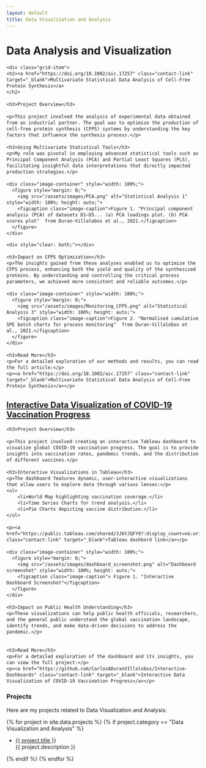 ```yaml
---
layout: default
title: Data Visualization and Analysis
---
```


<h1 class="main-title">
    Data Analysis and Visualization
</h1>

<div class="grid-container grid-2x2">

    <div class="grid-item">
    <h2><a href="https://doi.org/10.1002/aic.17257" class="contact-link" target="_blank">Multivariate Statistical Data Analysis of Cell-Free Protein Synthesis</a>
    </h2>

    <h3>Project Overview</h3>

    <p>This project involved the analysis of experimental data obtained from an industrial partner. The goal was to optimize the production of cell-free protein synthesis (CFPS) systems by understanding the key factors that influence the synthesis process.</p>
    
    <h3>Using Multivariate Statistical Tools</h3>
    <p>My role was pivotal in employing advanced statistical tools such as Principal Component Analysis (PCA) and Partial Least Squares (PLS), facilitating insightful data interpretations that directly impacted production strategies.</p>

    <div class="image-container" style="width: 100%;">
      <figure style="margin: 0;">
        <img src="/assets/images/PCA.png" alt="Statistical Analysis 1" style="width: 100%; height: auto;">
        <figcaption class="image-caption">Figure 1. "Principal component analysis (PCA) of datasets D1–D5... (a) PCA loadings plot. (b) PCA scores plot"  from Duran-Villalobos et al., 2021.</figcaption>
      </figure>
    </div>
   <!-- 
    <div class="image-container" style="width: 100%;">
      <figure style="margin: 0;">
        <img src="/assets/images/PLS.png" alt="Statistical Analysis 2" style="width: 100%; height: auto;">
        <figcaption class="image-caption">Figure 3. "Comparison of partial least squares (PLS) regression coefficients between shorter (a) and longer reactions (b)..."  from Duran-Villalobos et al., 2021.</figcaption>
      </figure>
    </div>
    -->
    <div style="clear: both;"></div>

    <h3>Impact on CFPS Optimization</h3>
    <p>The insights gained from these analyses enabled us to optimize the CFPS process, enhancing both the yield and quality of the synthesized proteins. By understanding and controlling the critical process parameters, we achieved more consistent and reliable outcomes.</p>

    <div class="image-container" style="width: 100%;">
      <figure style="margin: 0;">
        <img src="/assets/images/Monitoring_CFPS.png" alt="Statistical Analysis 3" style="width: 100%; height: auto;">
        <figcaption class="image-caption">Figure 2. "Normalised cumulative SPE batch charts for process monitoring"  from Duran-Villalobos et al., 2021.</figcaption>
      </figure>
    </div>

    <h3>Read More</h3>
    <p>For a detailed exploration of our methods and results, you can read the full article:</p>
    <p><a href="https://doi.org/10.1002/aic.17257" class="contact-link" target="_blank">Multivariate Statistical Data Analysis of Cell-Free Protein Synthesis</a></p>

  </div>


  <div class="grid-item">
    <h2><a href="https://github.com/CarlosADuranVIllalobos/Interactive-Dashboards" class="contact-link" target="_blank">Interactive Data Visualization of COVID-19 Vaccination Progress</a></h2>

    <h3>Project Overview</h3>
    
    <p>This project involved creating an interactive Tableau dashboard to visualize global COVID-19 vaccination progress. The goal is to provide insights into vaccination rates, pandemic trends, and the distribution of different vaccines.</p>

    <h3>Interactive Visualizations in Tableau</h3>
    <p>The dashboard features dynamic, user-interactive visualizations that allow users to explore data through various lenses:</p>
    <ul>
        <li>World Map highlighting vaccination coverage.</li>
        <li>Time Series Charts for trend analysis.</li>
        <li>Pie Charts depicting vaccine distribution.</li>
    </ul>

    <p><a href="https://public.tableau.com/shared/3J6YJQFY9?:display_count=n&:origin=viz_share_link" class="contact-link" target="_blank">Tableau dashbord link</a></p>

    <div class="image-container" style="width: 100%;">
      <figure style="margin: 0;">
        <img src="/assets/images/dashboard_screenshot.png" alt="Dashboard screenshot" style="width: 100%; height: auto;">
        <figcaption class="image-caption"> Figure 1. "Interactive Dashboard Screenshot"</figcaption>
      </figure>
    </div>

    <h3>Impact on Public Health Understanding</h3>
    <p>These visualizations can help public health officials, researchers, and the general public understand the global vaccination landscape, identify trends, and make data-driven decisions to address the pandemic.</p>


    <h3>Read More</h3>
    <p>For a detailed exploration of the dashboard and its insights, you can view the full project:</p>
    <p><a href="https://github.com/CarlosADuranVIllalobos/Interactive-Dashboards" class="contact-link" target="_blank">Interactive Data Visualization of COVID-19 Vaccination Progress</a></p>
  </div>
</div>


### Projects
Here are my projects related to Data Visualization and Analysis:

{% for project in site.data.projects %}
{% if project.category == "Data Visualization and Analysis" %}
- <a href="{{ project.url }}" class="contact-link" target="_blank">{{ project.title }}</a>  
  {{ project.description }}
  
{% endif %}
{% endfor %}
